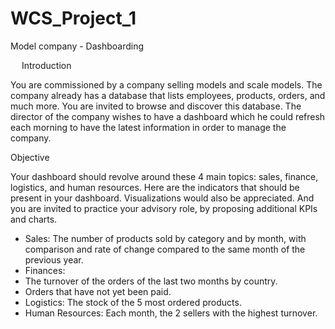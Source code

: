 # WCS_Project_1


Model company - Dashboarding

 
Introduction

You are commissioned by a company selling models and scale models. The company already has a database that lists employees, products, orders, and much more. You are invited to browse and discover this database. The director of the company wishes to have a dashboard which he could refresh each morning to have the latest information in order to manage the company.

Objective

Your dashboard should revolve around these 4 main topics: sales, finance, logistics, and human resources.
Here are the indicators that should be present in your dashboard. Visualizations would also be appreciated. And you are invited to practice your advisory role, by proposing additional KPIs and charts.
-	Sales: The number of products sold by category and by month, with comparison and rate of change compared to the same month of the previous year.
-	Finances: 
-	The turnover of the orders of the last two months by country. 
-	Orders that have not yet been paid.
-	Logistics: The stock of the 5 most ordered products.
-	Human Resources: Each month, the 2 sellers with the highest turnover.


 
